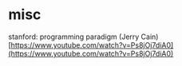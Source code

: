 # misc

stanford: programming paradigm \(Jerry Cain\) [https://www.youtube.com/watch?v=Ps8jOj7diA0](https://www.youtube.com/watch?v=Ps8jOj7diA0)

